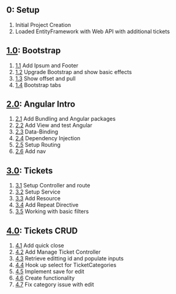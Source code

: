 ## 0: Setup
1. Initial Project Creation
2. Loaded EntityFramework with Web API with additional tickets

## [1.0](https://github.com/Cyricx/BootstrapWithAngular/releases/tag/1.0): Bootstrap
1. [1.1](https://github.com/Cyricx/BootstrapWithAngular/releases/tag/1.1) Add Ipsum and Footer
2. [1.2](https://github.com/Cyricx/BootstrapWithAngular/releases/tag/1.2) Upgrade Bootstrap and show basic effects
3. [1.3](https://github.com/Cyricx/BootstrapWithAngular/releases/tag/1.3) Show offset and pull
4. [1.4](https://github.com/Cyricx/BootstrapWithAngular/releases/tag/1.4) Bootstrap tabs

## [2.0](https://github.com/Cyricx/BootstrapWithAngular/releases/tag/2.0): Angular Intro
1. [2.1](https://github.com/Cyricx/BootstrapWithAngular/releases/tag/2.1) Add Bundling and Angular packages
2. [2.2](https://github.com/Cyricx/BootstrapWithAngular/releases/tag/2.2) Add View and test Angular
3. [2.3](https://github.com/Cyricx/BootstrapWithAngular/releases/tag/2.3) Data-Binding
4. [2.4](https://github.com/Cyricx/BootstrapWithAngular/releases/tag/2.4) Dependency Injection
5. [2.5](https://github.com/Cyricx/BootstrapWithAngular/releases/tag/2.5) Setup Routing
6. [2.6](https://github.com/Cyricx/BootstrapWithAngular/releases/tag/2.6) Add nav

## [3.0](https://github.com/Cyricx/BootstrapWithAngular/releases/tag/3.0): Tickets
1. [3.1](https://github.com/Cyricx/BootstrapWithAngular/releases/tag/3.1) Setup Controller and route
2. [3.2](https://github.com/Cyricx/BootstrapWithAngular/releases/tag/3.2) Setup Service
3. [3.3](https://github.com/Cyricx/BootstrapWithAngular/releases/tag/3.3) Add Resource
4. [3.4](https://github.com/Cyricx/BootstrapWithAngular/releases/tag/3.4) Add Repeat Directive
5. [3.5](https://github.com/Cyricx/BootstrapWithAngular/releases/tag/3.5) Working with basic filters

## [4.0](https://github.com/Cyricx/BootstrapWithAngular/releases/tag/4.0): Tickets CRUD
1. [4.1](https://github.com/Cyricx/BootstrapWithAngular/releases/tag/4.1) Add quick close
2. [4.2](https://github.com/Cyricx/BootstrapWithAngular/releases/tag/4.2) Add Manage Ticket Controller
3. [4.3](https://github.com/Cyricx/BootstrapWithAngular/releases/tag/4.3) Retrieve editting id and populate inputs
4. [4.4](https://github.com/Cyricx/BootstrapWithAngular/releases/tag/4.4) Hook up select for TicketCategories
5. [4.5](https://github.com/Cyricx/BootstrapWithAngular/releases/tag/4.5) Implement save for edit
6. [4.6](https://github.com/Cyricx/BootstrapWithAngular/releases/tag/4.6) Create functionality
7. [4.7](https://github.com/Cyricx/BootstrapWithAngular/releases/tag/4.7) Fix category issue with edit
